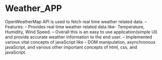 # Weather_APP
OpenWeatherMap API is used to fetch real time weather related data.
– Features:
– Provides real time weather related data like- Temperature, Humidity, Wind Speed.
– Overall this is an easy to use application(simple UI) and provide accurate weather information to the end user.
– Implemented various vital concepts of javaScript like - DOM manipulation, asynchronous javaScript, and 
  various other important concepts of html, css, and javaScript.
